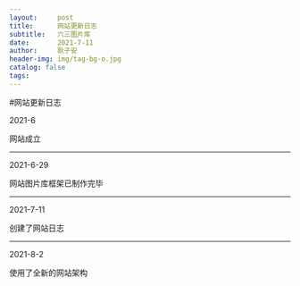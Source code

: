 ```yaml
---
layout:     post
title:      网站更新日志
subtitle:   六三图片库
date:       2021-7-11
author:     耿子安
header-img: img/tag-bg-o.jpg
catalog: false
tags:
---
```


#网站更新日志

​2021-6

网站成立
***
2021-6-29

网站图片库框架已制作完毕
***
2021-7-11

创建了网站日志	
***
2021-8-2

使用了全新的网站架构
   


   















































